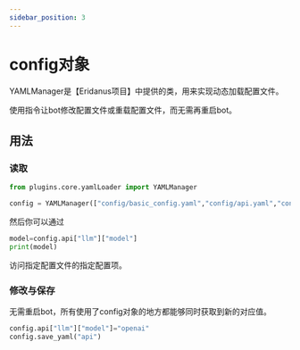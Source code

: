 ```yaml
---
sidebar_position: 3
---
```

# config对象
YAMLManager是【Eridanus项目】中提供的类，用来实现动态加载配置文件。

使用指令让bot修改配置文件或重载配置文件，而无需再重启bot。
## 用法
### 读取
```python
from plugins.core.yamlLoader import YAMLManager

config = YAMLManager(["config/basic_config.yaml","config/api.yaml","config/controller.yaml"]) #这玩意用来动态加载和修改配置文件
```
然后你可以通过
```python
model=config.api["llm"]["model"]
print(model)
```
访问指定配置文件的指定配置项。
### 修改与保存
无需重启bot，所有使用了config对象的地方都能够同时获取到新的对应值。
```python
config.api["llm"]["model"]="openai"
config.save_yaml("api")    
```
